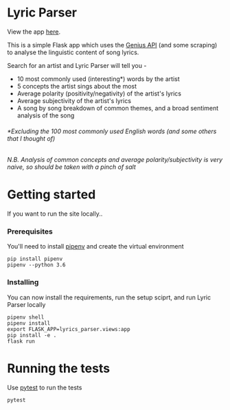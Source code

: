 # Lyric Parser

View the app [here](https://murmuring-crag-87940.herokuapp.com/).

This is a simple Flask app which uses the [Genius API](https://docs.genius.com/) (and some scraping) to analyse the linguistic content of song lyrics.

Search for an artist and Lyric Parser will tell you -
- 10 most commonly used (interesting*) words by the artist
- 5 concepts the artist sings about the most
- Average polarity (positivity/negativity) of the artist's lyrics
- Average subjectivity of the artist's lyrics
- A song by song breakdown of common themes, and a broad sentiment analysis of the song

###### *Excluding the 100 most commonly used English words (and some others that I thought of)

###### N.B. Analysis of common concepts and average polarity/subjectivity is very naive, so should be taken with a pinch of salt 

# Getting started

If you want to run the site locally..

### Prerequisites

You'll need to install [pipenv](https://github.com/pypa/pipenv) and create the virtual environment

```
pip install pipenv
pipenv --python 3.6
```

### Installing

You can now install the requirements, run the setup sciprt, and run Lyric Parser locally

```
pipenv shell
pipenv install
export FLASK_APP=lyrics_parser.views:app
pip install -e .
flask run
```

# Running the tests

Use [pytest](https://docs.pytest.org/en/latest/) to run the tests

```
pytest
```
